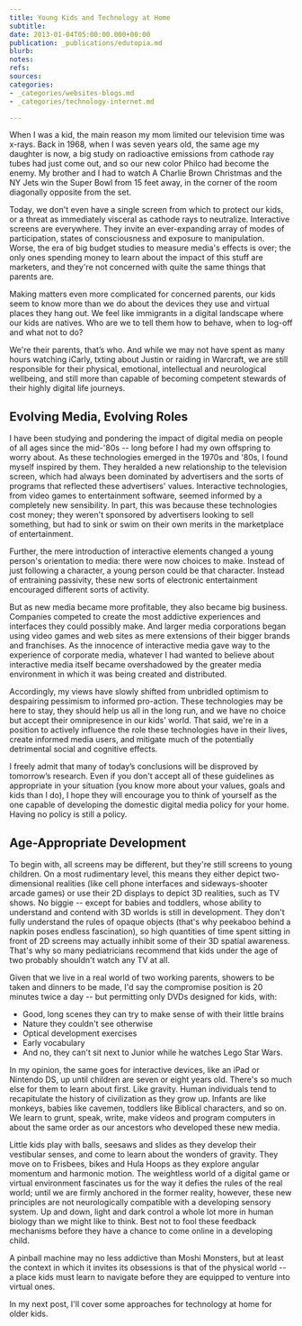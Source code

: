 ```yaml
---
title: Young Kids and Technology at Home
subtitle: 
date: 2013-01-04T05:00:00.000+00:00
publication: _publications/edutopia.md
blurb: 
notes: 
refs: 
sources: 
categories:
- _categories/websites-blogs.md
- _categories/technology-internet.md

---
```

When I was a kid, the main reason my mom limited our television time was x-rays. Back in 1968, when I was seven years old, the same age my daughter is now, a big study on radioactive emissions from cathode ray tubes had just come out, and so our new color Philco had become the enemy. My brother and I had to watch A Charlie Brown Christmas and the NY Jets win the Super Bowl from 15 feet away, in the corner of the room diagonally opposite from the set.

Today, we don't even have a single screen from which to protect our kids, or a threat as immediately visceral as cathode rays to neutralize. Interactive screens are everywhere. They invite an ever-expanding array of modes of participation, states of consciousness and exposure to manipulation. Worse, the era of big budget studies to measure media's effects is over; the only ones spending money to learn about the impact of this stuff are marketers, and they're not concerned with quite the same things that parents are.

Making matters even more complicated for concerned parents, our kids seem to know more than we do about the devices they use and virtual places they hang out. We feel like immigrants in a digital landscape where our kids are natives. Who are we to tell them how to behave, when to log-off and what not to do?

We're their parents, that’s who. And while we may not have spent as many hours watching iCarly, txting about Justin or raiding in Warcraft, we are still responsible for their physical, emotional, intellectual and neurological wellbeing, and still more than capable of becoming competent stewards of their highly digital life journeys.

## Evolving Media, Evolving Roles

I have been studying and pondering the impact of digital media on people of all ages since the mid-'80s -- long before I had my own offspring to worry about. As these technologies emerged in the 1970s and '80s, I found myself inspired by them. They heralded a new relationship to the television screen, which had always been dominated by advertisers and the sorts of programs that reflected these advertisers' values. Interactive technologies, from video games to entertainment software, seemed informed by a completely new sensibility. In part, this was because these technologies cost money; they weren't sponsored by advertisers looking to sell something, but had to sink or swim on their own merits in the marketplace of entertainment.

Further, the mere introduction of interactive elements changed a young person's orientation to media: there were now choices to make. Instead of just following a character, a young person could be that character. Instead of entraining passivity, these new sorts of electronic entertainment encouraged different sorts of activity.

But as new media became more profitable, they also became big business. Companies competed to create the most addictive experiences and interfaces they could possibly make. And larger media corporations began using video games and web sites as mere extensions of their bigger brands and franchises. As the innocence of interactive media gave way to the experience of corporate media, whatever I had wanted to believe about interactive media itself became overshadowed by the greater media environment in which it was being created and distributed.

Accordingly, my views have slowly shifted from unbridled optimism to despairing pessimism to informed pro-action. These technologies may be here to stay, they should help us all in the long run, and we have no choice but accept their omnipresence in our kids' world. That said, we're in a position to actively influence the role these technologies have in their lives, create informed media users, and mitigate much of the potentially detrimental social and cognitive effects.

I freely admit that many of today’s conclusions will be disproved by tomorrow’s research. Even if you don't accept all of these guidelines as appropriate in your situation (you know more about your values, goals and kids than I do), I hope they will encourage you to think of yourself as the one capable of developing the domestic digital media policy for your home. Having no policy is still a policy.

## Age-Appropriate Development

To begin with, all screens may be different, but they're still screens to young children. On a most rudimentary level, this means they either depict two-dimensional realities (like cell phone interfaces and sideways-shooter arcade games) or use their 2D displays to depict 3D realities, such as TV shows. No biggie -- except for babies and toddlers, whose ability to understand and contend with 3D worlds is still in development. They don't fully understand the rules of opaque objects (that's why peekaboo behind a napkin poses endless fascination), so high quantities of time spent sitting in front of 2D screens may actually inhibit some of their 3D spatial awareness. That's why so many pediatricians recommend that kids under the age of two probably shouldn't watch any TV at all.

Given that we live in a real world of two working parents, showers to be taken and dinners to be made, I'd say the compromise position is 20 minutes twice a day -- but permitting only DVDs designed for kids, with:

- Good, long scenes they can try to make sense of with their little brains
- Nature they couldn't see otherwise
- Optical development exercises
- Early vocabulary
- And no, they can't sit next to Junior while he watches Lego Star Wars.

In my opinion, the same goes for interactive devices, like an iPad or Nintendo DS, up until children are seven or eight years old. There's so much else for them to learn about first. Like gravity. Human individuals tend to recapitulate the history of civilization as they grow up. Infants are like monkeys, babies like cavemen, toddlers like Biblical characters, and so on. We learn to grunt, speak, write, make videos and program computers in about the same order as our ancestors who developed these new media.

Little kids play with balls, seesaws and slides as they develop their vestibular senses, and come to learn about the wonders of gravity. They move on to Frisbees, bikes and Hula Hoops as they explore angular momentum and harmonic motion. The weightless world of a digital game or virtual environment fascinates us for the way it defies the rules of the real world; until we are firmly anchored in the former reality, however, these new principles are not neurologically compatible with a developing sensory system. Up and down, light and dark control a whole lot more in human biology than we might like to think. Best not to fool these feedback mechanisms before they have a chance to come online in a developing child.

A pinball machine may no less addictive than Moshi Monsters, but at least the context in which it invites its obsessions is that of the physical world -- a place kids must learn to navigate before they are equipped to venture into virtual ones.

In my next post, I'll cover some approaches for technology at home for older kids.